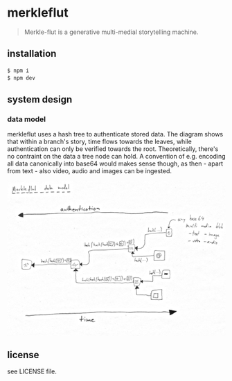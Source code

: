 # merkleflut

> Merkle-flut is a generative multi-medial storytelling machine.

## installation

```bash
$ npm i
$ npm dev
```

## system design

### data model

merkleflut uses a hash tree to authenticate stored data. The diagram shows that within a branch's story, time flows towards the leaves, while authentication can only be verified towards the root. Theoretically, there's no contraint on the data a tree node can hold. A convention of e.g. encoding all data canonically into base64 would makes sense though, as then - apart from text - also video, audio and images can be ingested.

![](./assets/datamodel.png)

## license

see LICENSE file.
